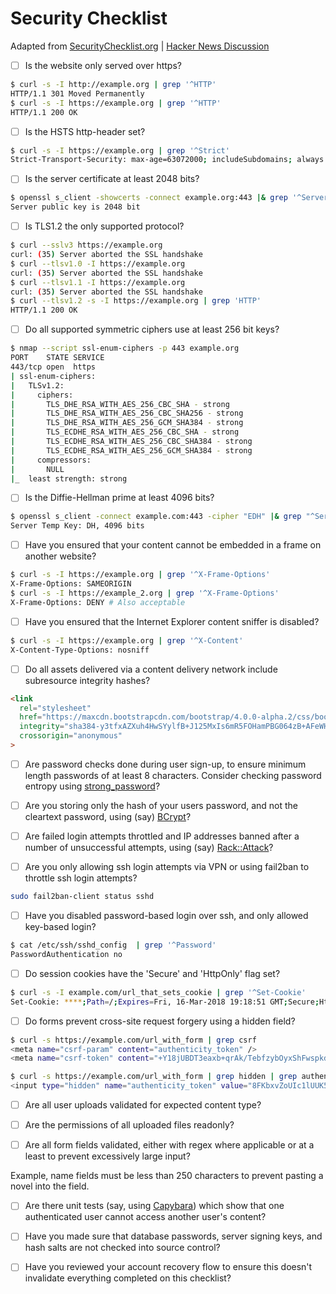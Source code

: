 # Security Checklist

Adapted from [SecurityChecklist.org](https://securitychecklist.org) | [Hacker News Discussion](https://news.ycombinator.com/item?id=11323849)

- [ ] Is the website only served over https?

```sh
$ curl -s -I http://example.org | grep '^HTTP'
HTTP/1.1 301 Moved Permanently
$ curl -s -I https://example.org | grep '^HTTP'
HTTP/1.1 200 OK
```

- [ ] Is the HSTS http-header set?

```sh
$ curl -s -I https://example.org | grep '^Strict'
Strict-Transport-Security: max-age=63072000; includeSubdomains; always
```

- [ ] Is the server certificate at least 2048 bits?

```sh
$ openssl s_client -showcerts -connect example.org:443 |& grep '^Server public key'
Server public key is 2048 bit
```

- [ ] Is TLS1.2 the only supported protocol?

```sh
$ curl --sslv3 https://example.org
curl: (35) Server aborted the SSL handshake
$ curl --tlsv1.0 -I https://example.org
curl: (35) Server aborted the SSL handshake
$ curl --tlsv1.1 -I https://example.org
curl: (35) Server aborted the SSL handshake
$ curl --tlsv1.2 -s -I https://example.org | grep 'HTTP'
HTTP/1.1 200 OK
```

- [ ] Do all supported symmetric ciphers use at least 256 bit keys?

```sh
$ nmap --script ssl-enum-ciphers -p 443 example.org
PORT    STATE SERVICE
443/tcp open  https
| ssl-enum-ciphers:
|   TLSv1.2:
|     ciphers:
|       TLS_DHE_RSA_WITH_AES_256_CBC_SHA - strong
|       TLS_DHE_RSA_WITH_AES_256_CBC_SHA256 - strong
|       TLS_DHE_RSA_WITH_AES_256_GCM_SHA384 - strong
|       TLS_ECDHE_RSA_WITH_AES_256_CBC_SHA - strong
|       TLS_ECDHE_RSA_WITH_AES_256_CBC_SHA384 - strong
|       TLS_ECDHE_RSA_WITH_AES_256_GCM_SHA384 - strong
|     compressors:
|       NULL
|_  least strength: strong              
```

- [ ] Is the Diffie-Hellman prime at least 4096 bits?

```sh
$ openssl s_client -connect example.com:443 -cipher "EDH" |& grep "^Server Temp Key"
Server Temp Key: DH, 4096 bits
```

- [ ] Have you ensured that your content cannot be embedded in a frame on another website?

```sh
$ curl -s -I https://example.org | grep '^X-Frame-Options'
X-Frame-Options: SAMEORIGIN
$ curl -s -I https://example_2.org | grep '^X-Frame-Options'
X-Frame-Options: DENY # Also acceptable
```

- [ ] Have you ensured that the Internet Explorer content sniffer is disabled?

```sh
$ curl -s -I https://example.org | grep '^X-Content'
X-Content-Type-Options: nosniff
```

- [ ] Do all assets delivered via a content delivery network include subresource integrity hashes?

```html
<link
  rel="stylesheet"
  href="https://maxcdn.bootstrapcdn.com/bootstrap/4.0.0-alpha.2/css/bootstrap.min.css"
  integrity="sha384-y3tfxAZXuh4HwSYylfB+J125MxIs6mR5FOHamPBG064zB+AFeWH94NdvaCBm8qnd"
  crossorigin="anonymous"
>
```

- [ ] Are password checks done during user sign-up, to ensure minimum length passwords of at least 8 characters.  Consider checking password entropy using [strong_password](https://github.com/bdmac/strong_password)?

- [ ] Are you storing only the hash of your users password, and not the cleartext password, using (say) [BCrypt](https://codahale.com/how-to-safely-store-a-password/)?

- [ ] Are failed login attempts throttled and IP addresses banned after a number of unsuccessful attempts, using (say) [Rack::Attack](https://github.com/kickstarter/rack-attack)?

- [ ] Are you only allowing ssh login attempts via VPN or using fail2ban to throttle ssh login attempts?

```sh
sudo fail2ban-client status sshd
```

- [ ] Have you disabled password-based login over ssh, and only allowed key-based login?

```sh
$ cat /etc/ssh/sshd_config  | grep '^Password'
PasswordAuthentication no
```

- [ ] Do session cookies have the 'Secure' and 'HttpOnly' flag set?

```sh
$ curl -s -I example.com/url_that_sets_cookie | grep '^Set-Cookie'
Set-Cookie: ****;Path=/;Expires=Fri, 16-Mar-2018 19:18:51 GMT;Secure;HttpOnly;Priority=HIGH
```

- [ ] Do forms prevent cross-site request forgery using a hidden field?

```sh
$ curl -s https://example.com/url_with_form | grep csrf
<meta name="csrf-param" content="authenticity_token" />
<meta name="csrf-token" content="+Y18jUBDT3eaxb+qrAk/TebfzybOyxShFwspkdgVw2eym0LE8b6TCJ8l6kXSUv5Mv772VpnvQ7G0VSigK4Ez1w==" />

$ curl -s https://example.com/url_with_form | grep hidden | grep authenticity_token
<input type="hidden" name="authenticity_token" value="8FKbxvZoUIc1lUUK5BFpxvX15ZjETB5z2zuevU+4+TOQvg3kdLG+5RU0O4LeNL0rM4hultbMXAIA0UXtAadxLA==" />
```

- [ ] Are all user uploads validated for expected content type?

- [ ] Are the permissions of all uploaded files readonly?

- [ ] Are all form fields validated, either with regex where applicable or at a least to prevent excessively large input?

Example, name fields must be less than 250 characters to prevent pasting a novel into the field.

- [ ] Are there unit tests (say, using [Capybara](https://github.com/jnicklas/capybara)) which show that one authenticated user cannot access another user's content?

- [ ] Have you made sure that database passwords, server signing keys, and hash salts are not checked into source control?

- [ ] Have you reviewed your account recovery flow to ensure this doesn't invalidate everything completed on this checklist?
